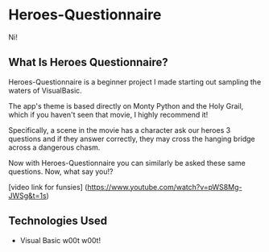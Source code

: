 # Heroes-Questionnaire
Ni!

## What Is Heroes Questionnaire?

Heroes-Questionnaire is a beginner project I made starting out sampling the waters of VisualBasic.

The app's theme is based directly on Monty Python and the Holy Grail, which if you haven't seen that movie, I highly recommend it!

Specifically, a scene in the movie has a character ask our heroes 3 questions and if they answer correctly, they may cross the hanging bridge across a dangerous chasm.

Now with Heroes-Questionnaire you can similarly be asked these same questions. Now, what say you!?

[video link for funsies] (https://www.youtube.com/watch?v=pWS8Mg-JWSg&t=1s)

## Technologies Used
* Visual Basic w00t w00t!
